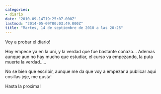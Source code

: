 ```yaml
---
categories:
- diario
date: "2010-09-14T19:25:07.000Z"
lastmod: "2014-05-09T00:03:49.000Z"
title: "Martes, 14 de septiembre de 2010 a las 20:25"
---
```


Voy a probar el diario!

Hoy empece ya en la uni, y la verdad que fue bastante coñazo... Ademas aunque aun no hay mucho que estudiar, el curso va empezando, la puta muerte la verdad.....

No se bien que escribir, aunque me da que voy a empezar a publicar aqui cosillas jeje, me gusta!

Hasta la proxima!